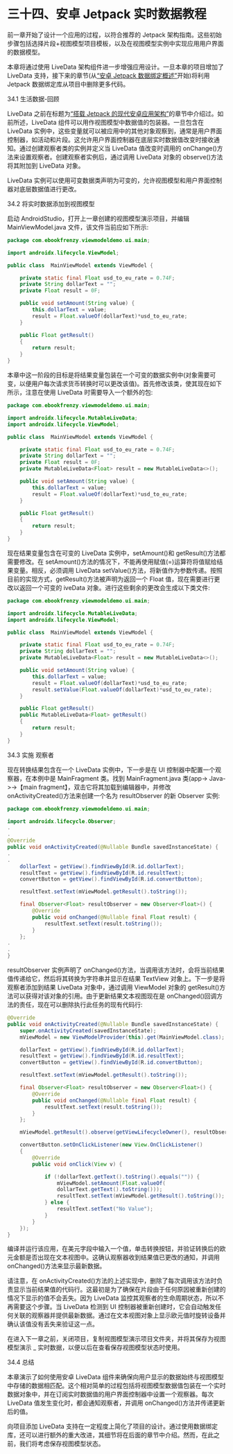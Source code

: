 # 三十四、安卓 Jetpack 实时数据教程

前一章开始了设计一个应用的过程，以符合推荐的 Jetpack 架构指南。这些初始步骤包括选择片段+视图模型项目模板，以及在视图模型实例中实现应用用户界面的数据模型。

本章将通过使用 LiveData 架构组件进一步增强应用设计。一旦本章的项目增加了 LiveData 支持，接下来的章节(从[“安卓 Jetpack 数据绑定概述”](35.html#_idTextAnchor737)开始)将利用 Jetpack 数据绑定库从项目中删除更多代码。

34.1 生活数据-回顾

LiveData 之前在标题为[“搭载 Jetpack 的现代安卓应用架构”](32.html#_idTextAnchor696)的章节中介绍过。如前所述，LiveData 组件可以用作视图模型中数据值的包装器。一旦包含在 LiveData 实例中，这些变量就可以被应用中的其他对象观察到，通常是用户界面控制器，如活动和片段。这允许用户界面控制器在底层实时数据值改变时接收通知。通过创建观察者类的实例并定义当 LiveData 值改变时调用的 onChange()方法来设置观察者。创建观察者实例后，通过调用 LiveData 对象的 observe()方法将其附加到 LiveData 对象。

LiveData 实例可以使用可变数据类声明为可变的，允许视图模型和用户界面控制器对底层数据值进行更改。

34.2 将实时数据添加到视图模型

启动 AndroidStudio，打开上一章创建的视图模型演示项目，并编辑 MainViewModel.java 文件，该文件当前应如下所示:

```java
package com.ebookfrenzy.viewmodeldemo.ui.main;

import androidx.lifecycle.ViewModel;

public class  MainViewModel extends ViewModel {

    private static final Float usd_to_eu_rate = 0.74F;
    private String dollarText = "";
    private Float result = 0F;

    public void setAmount(String value) {
        this.dollarText = value;
        result = Float.valueOf(dollarText)*usd_to_eu_rate;
    }

    public Float getResult()
    {
        return result;
    }
}
```

本章中这一阶段的目标是将结果变量包装在一个可变的数据实例中(对象需要可变，以便用户每次请求货币转换时可以更改该值)。首先修改该类，使其现在如下所示，注意在使用 LiveData 时需要导入一个额外的包:

```java
package com.ebookfrenzy.viewmodeldemo.ui.main;

import androidx.lifecycle.MutableLiveData;
import androidx.lifecycle.ViewModel;

public class  MainViewModel extends ViewModel {

    private static final Float usd_to_eu_rate = 0.74F;
    private String dollarText = "";
    private Float result = 0F;
    private MutableLiveData<Float> result = new MutableLiveData<>();

    public void setAmount(String value) {
        this.dollarText = value;
        result = Float.valueOf(dollarText)*usd_to_eu_rate;
    }

    public Float getResult()
    {
        return result;
    }
}
```

现在结果变量包含在可变的 LiveData 实例中，setAmount()和 getResult()方法都需要修改。在 setAmount()方法的情况下，不能再使用赋值(=)运算符将值赋给结果变量。相反，必须调用 LiveData setValue()方法，将新值作为参数传递。按照目前的实现方式，getResult()方法被声明为返回一个 Float 值，现在需要进行更改以返回一个可变的 iveData 对象。进行这些剩余的更改会生成以下类文件:

```java
package com.ebookfrenzy.viewmodeldemo.ui.main;

import androidx.lifecycle.MutableLiveData;
import androidx.lifecycle.ViewModel;

public class  MainViewModel extends ViewModel {

    private static final Float usd_to_eu_rate = 0.74F;
    private String dollarText = "";
    private MutableLiveData<Float> result = new MutableLiveData<>();

    public void setAmount(String value) {
        this.dollarText = value;
        result = Float.valueOf(dollarText)*usd_to_eu_rate;
        result.setValue(Float.valueOf(dollarText)*usd_to_eu_rate);
    }

    public Float getResult()
    public MutableLiveData<Float> getResult()
    {
        return result;
    }
}
```

34.3 实施 观察者

现在转换结果包含在一个 LiveData 实例中，下一步是在 UI 控制器中配置一个观察器，在本例中是 MainFragment 类。找到 MainFragment.java 类(app-> Java-><package name="">->【main fragment】，双击它将其加载到编辑器中，并修改 onActivityCreated()方法来创建一个名为 resultObserver 的新 Observer 实例:</package>

```java
package com.ebookfrenzy.viewmodeldemo.ui.main;

import androidx.lifecycle.Observer;
.
.
@Override
public void onActivityCreated(@Nullable Bundle savedInstanceState) {
.
.
    dollarText = getView().findViewById(R.id.dollarText);
    resultText = getView().findViewById(R.id.resultText);
    convertButton = getView().findViewById(R.id.convertButton);

    resultText.setText(mViewModel.getResult().toString());

    final Observer<Float> resultObserver = new Observer<Float>() {
        @Override
        public void onChanged(@Nullable final Float result) {
            resultText.setText(result.toString());
        }
    };
.
.
}
```

resultObserver 实例声明了 onChanged()方法，当调用该方法时，会将当前结果值传递给它，然后将其转换为字符串并显示在结果 TextView 对象上。下一步是将观察者添加到结果 LiveData 对象中，通过调用 ViewModel 对象的 getResult()方法可以获得对该对象的引用。由于更新结果文本视图现在是 onChanged()回调方法的责任，现在可以删除执行此任务的现有代码行:

```java
@Override
public void onActivityCreated(@Nullable Bundle savedInstanceState) {
    super.onActivityCreated(savedInstanceState);
    mViewModel = new ViewModelProvider(this).get(MainViewModel.class);

    dollarText = getView().findViewById(R.id.dollarText);
    resultText = getView().findViewById(R.id.resultText);
    convertButton = getView().findViewById(R.id.convertButton);

    resultText.setText(mViewModel.getResult().toString());

    final Observer<Float> resultObserver = new Observer<Float>() {
        @Override
        public void onChanged(@Nullable final Float result) {
            resultText.setText(result.toString());
        }
    };

    mViewModel.getResult().observe(getViewLifecycleOwner(), resultObserver);

    convertButton.setOnClickListener(new View.OnClickListener()
    {
        @Override
        public void onClick(View v) {

            if (!dollarText.getText().toString().equals("")) {
                mViewModel.setAmount(Float.valueOf(
				dollarText.getText().toString()));
                resultText.setText(mViewModel.getResult().toString());
            } else {
                resultText.setText("No Value");
            }
        }
    });
}
```

编译并运行该应用，在美元字段中输入一个值，单击转换按钮，并验证转换后的欧元金额是否出现在文本视图中。这确认观察器收到结果值已更改的通知，并调用 onChanged()方法来显示最新数据。

请注意，在 onActivityCreated()方法的上述实现中，删除了每次调用该方法时负责显示当前结果值的代码行。这最初是为了确保在片段由于任何原因被重新创建的情况下显示的值不会丢失。因为 LiveData 监控其观察者的生命周期状态，所以不再需要这个步骤。当 LiveData 检测到 UI 控制器被重新创建时，它会自动触发任何关联的观察器并提供最新数据。通过在文本视图对象上显示欧元值时旋转设备并确认该值没有丢失来验证这一点。

在进入下一章之前，关闭项目，复制视图模型演示项目文件夹，并将其保存为视图模型演示 _ 实时数据，以便以后在查看保存视图模型状态时使用。

34.4 总结

本章演示了如何使用安卓 LiveData 组件来确保向用户显示的数据始终与视图模型中存储的数据相匹配。这个相对简单的过程包括将视图模型数据值包装在一个实时数据对象中，并在订阅实时数据值的用户界面控制器中设置一个观察器。每次 LiveData 值发生变化时，都会通知观察者，并调用 onChanged()方法并传递更新后的值。

向项目添加 LiveData 支持在一定程度上简化了项目的设计。通过使用数据绑定库，还可以进行额外的重大改进，其细节将在后面的章节中介绍。然而，在此之前，我们将考虑保存视图模型状态。